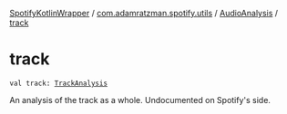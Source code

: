 [SpotifyKotlinWrapper](../../index.md) / [com.adamratzman.spotify.utils](../index.md) / [AudioAnalysis](index.md) / [track](./track.md)

# track

`val track: `[`TrackAnalysis`](../-track-analysis/index.md)

An analysis of the track as a whole. Undocumented on Spotify's side.

